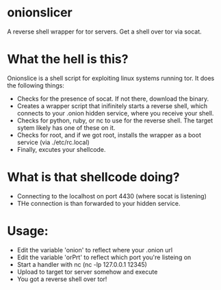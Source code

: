 # onionslicer
A reverse shell wrapper for tor servers. Get a shell over tor via socat.

# What the hell is this?

Onionslice is a shell script for exploiting linux systems running tor. It does the following things:
* Checks for the presence of socat. If not there, download the binary.
* Creates a wrapper script that inifinitely starts a reverse shell, which connects to your .onion hidden service, where you receive your shell.
* Checks for python, ruby, or nc to use for the reverse shell. The target sytem likely has one of these on it.
* Checks for root, and if we got root, installs the wrapper as a boot service (via ./etc/rc.local)
* Finally, excutes your shellcode.

# What is that shellcode doing?
* Connecting to the localhost on port 4430 (where socat is listening)
* THe connection is than forwarded to your hidden service.

# Usage:
* Edit the variable 'onion' to reflect where your .onion url
* Edit the variable 'orPrt' to reflect which port you're listeing on
* Start a handler with nc (nc -lp 127.0.0.1 12345)
* Upload to target tor server somehow and execute
* You got a reverse shell over tor!
